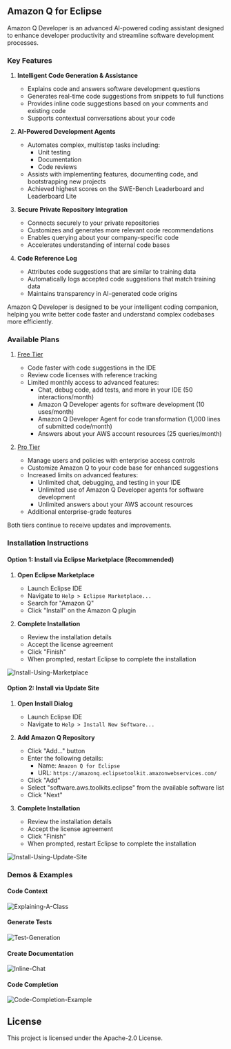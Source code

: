 ## Amazon Q for Eclipse

Amazon Q Developer is an advanced AI-powered coding assistant designed to enhance developer productivity and streamline software development processes.

### Key Features

1. **Intelligent Code Generation & Assistance**
   - Explains code and answers software development questions
   - Generates real-time code suggestions from snippets to full functions
   - Provides inline code suggestions based on your comments and existing code
   - Supports contextual conversations about your code

2. **AI-Powered Development Agents**
   - Automates complex, multistep tasks including:
     - Unit testing
     - Documentation
     - Code reviews
   - Assists with implementing features, documenting code, and bootstrapping new projects
   - Achieved highest scores on the SWE-Bench Leaderboard and Leaderboard Lite

3. **Secure Private Repository Integration**
   - Connects securely to your private repositories
   - Customizes and generates more relevant code recommendations
   - Enables querying about your company-specific code
   - Accelerates understanding of internal code bases

4. **Code Reference Log**
   - Attributes code suggestions that are similar to training data
   - Automatically logs accepted code suggestions that match training data
   - Maintains transparency in AI-generated code origins

Amazon Q Developer is designed to be your intelligent coding companion, helping you write better code faster and understand complex codebases more efficiently.

### Available Plans

1. [Free Tier](https://aws.amazon.com/q/developer/getting-started/)
    - Code faster with code suggestions in the IDE
    - Review code licenses with reference tracking
    - Limited monthly access to advanced features:
        - Chat, debug code, add tests, and more in your IDE (50 interactions/month)
        - Amazon Q Developer agents for software development (10 uses/month)
        - Amazon Q Developer Agent for code transformation (1,000 lines of submitted code/month)
        - Answers about your AWS account resources (25 queries/month)

2. [Pro Tier](https://docs.aws.amazon.com/amazonq/latest/qdeveloper-ug/q-pro-tier-setting-up-access.html)
    - Manage users and policies with enterprise access controls
    - Customize Amazon Q to your code base for enhanced suggestions
    - Increased limits on advanced features:
        - Unlimited chat, debugging, and testing in your IDE
        - Unlimited use of Amazon Q Developer agents for software development
        - Unlimited answers about your AWS account resources
    - Additional enterprise-grade features

Both tiers continue to receive updates and improvements.

### Installation Instructions

#### Option 1: Install via Eclipse Marketplace (Recommended)
1. **Open Eclipse Marketplace**
   - Launch Eclipse IDE
   - Navigate to `Help > Eclipse Marketplace...`
   - Search for "Amazon Q"
   - Click "Install" on the Amazon Q plugin

2. **Complete Installation**
   - Review the installation details
   - Accept the license agreement
   - Click "Finish"
   - When prompted, restart Eclipse to complete the installation

![Install-Using-Marketplace](https://github.com/user-attachments/assets/dcb77afd-4ee0-4da7-adb0-dbc22cd80f70)

#### Option 2: Install via Update Site
1. **Open Install Dialog**
   - Launch Eclipse IDE
   - Navigate to `Help > Install New Software...`

2. **Add Amazon Q Repository**
   - Click "Add..." button
   - Enter the following details:
     - Name: `Amazon Q for Eclipse`
     - URL: `https://amazonq.eclipsetoolkit.amazonwebservices.com/`
   - Click "Add"
   - Select "software.aws.toolkits.eclipse" from the available software list
   - Click "Next"

3. **Complete Installation**
   - Review the installation details
   - Accept the license agreement
   - Click "Finish"
   - When prompted, restart Eclipse to complete the installation

![Install-Using-Update-Site](https://github.com/user-attachments/assets/3d8e0667-a405-4daf-9736-dbcc254a3344)

### Demos & Examples

#### Code Context
![Explaining-A-Class](https://github.com/user-attachments/assets/86ff704b-8be1-41e0-be91-fc172b40478f)

#### Generate Tests
![Test-Generation](https://github.com/user-attachments/assets/8f3edc09-6981-4bb2-b0bd-0201e6b73cf1)

#### Create Documentation
![Inline-Chat](https://github.com/user-attachments/assets/ee867bcf-ef62-4468-86d3-1df53ddabf1b)

#### Code Completion
![Code-Completion-Example](https://github.com/user-attachments/assets/30b76708-1cd4-4cd1-9abe-22c9a4a6a8bc)

## License

This project is licensed under the Apache-2.0 License.
